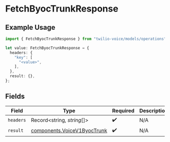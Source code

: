 # FetchByocTrunkResponse

## Example Usage

```typescript
import { FetchByocTrunkResponse } from "twilio-voice/models/operations";

let value: FetchByocTrunkResponse = {
  headers: {
    "key": [
      "<value>",
    ],
  },
  result: {},
};
```

## Fields

| Field                                                                      | Type                                                                       | Required                                                                   | Description                                                                |
| -------------------------------------------------------------------------- | -------------------------------------------------------------------------- | -------------------------------------------------------------------------- | -------------------------------------------------------------------------- |
| `headers`                                                                  | Record<string, *string*[]>                                                 | :heavy_check_mark:                                                         | N/A                                                                        |
| `result`                                                                   | [components.VoiceV1ByocTrunk](../../models/components/voicev1byoctrunk.md) | :heavy_check_mark:                                                         | N/A                                                                        |